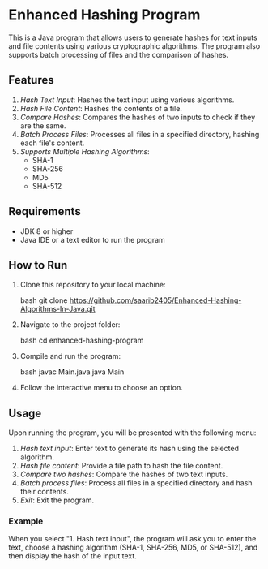 # Enhanced Hashing Program

This is a Java program that allows users to generate hashes for text inputs and file contents using various cryptographic algorithms. The program also supports batch processing of files and the comparison of hashes.

## Features

1. *Hash Text Input*: Hashes the text input using various algorithms.
2. *Hash File Content*: Hashes the contents of a file.
3. *Compare Hashes*: Compares the hashes of two inputs to check if they are the same.
4. *Batch Process Files*: Processes all files in a specified directory, hashing each file's content.
5. *Supports Multiple Hashing Algorithms*:
    - SHA-1
    - SHA-256
    - MD5
    - SHA-512

## Requirements

- JDK 8 or higher
- Java IDE or a text editor to run the program

## How to Run

1. Clone this repository to your local machine:

    bash
    git clone https://github.com/saarib2405/Enhanced-Hashing-Algorithms-In-Java.git
    

2. Navigate to the project folder:

    bash
    cd enhanced-hashing-program
    

3. Compile and run the program:

    bash
    javac Main.java
    java Main
    

4. Follow the interactive menu to choose an option.

## Usage

Upon running the program, you will be presented with the following menu:

1. *Hash text input*: Enter text to generate its hash using the selected algorithm.
2. *Hash file content*: Provide a file path to hash the file content.
3. *Compare two hashes*: Compare the hashes of two text inputs.
4. *Batch process files*: Process all files in a specified directory and hash their contents.
5. *Exit*: Exit the program.

### Example

When you select "1. Hash text input", the program will ask you to enter the text, choose a hashing algorithm (SHA-1, SHA-256, MD5, or SHA-512), and then display the hash of the input text.
